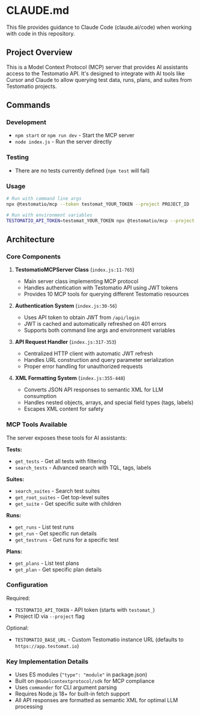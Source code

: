 # CLAUDE.md

This file provides guidance to Claude Code (claude.ai/code) when working with code in this repository.

## Project Overview

This is a Model Context Protocol (MCP) server that provides AI assistants access to the Testomatio API. It's designed to integrate with AI tools like Cursor and Claude to allow querying test data, runs, plans, and suites from Testomatio projects.

## Commands

### Development
- `npm start` or `npm run dev` - Start the MCP server
- `node index.js` - Run the server directly

### Testing
- There are no tests currently defined (`npm test` will fail)

### Usage
```bash
# Run with command line args
npx @testomatio/mcp --token testomat_YOUR_TOKEN --project PROJECT_ID

# Run with environment variables
TESTOMATIO_API_TOKEN=testomat_YOUR_TOKEN npx @testomatio/mcp --project PROJECT_ID
```

## Architecture

### Core Components

1. **TestomatioMCPServer Class** (`index.js:11-765`)
   - Main server class implementing MCP protocol
   - Handles authentication with Testomatio API using JWT tokens
   - Provides 10 MCP tools for querying different Testomatio resources

2. **Authentication System** (`index.js:30-56`)
   - Uses API token to obtain JWT from `/api/login`
   - JWT is cached and automatically refreshed on 401 errors
   - Supports both command line args and environment variables

3. **API Request Handler** (`index.js:317-353`)
   - Centralized HTTP client with automatic JWT refresh
   - Handles URL construction and query parameter serialization
   - Proper error handling for unauthorized requests

4. **XML Formatting System** (`index.js:355-448`)
   - Converts JSON API responses to semantic XML for LLM consumption
   - Handles nested objects, arrays, and special field types (tags, labels)
   - Escapes XML content for safety

### MCP Tools Available

The server exposes these tools for AI assistants:

**Tests:**
- `get_tests` - Get all tests with filtering
- `search_tests` - Advanced search with TQL, tags, labels

**Suites:**
- `search_suites` - Search test suites
- `get_root_suites` - Get top-level suites
- `get_suite` - Get specific suite with children

**Runs:**
- `get_runs` - List test runs
- `get_run` - Get specific run details
- `get_testruns` - Get runs for a specific test

**Plans:**
- `get_plans` - List test plans
- `get_plan` - Get specific plan details

### Configuration

Required:
- `TESTOMATIO_API_TOKEN` - API token (starts with `testomat_`)
- Project ID via `--project` flag

Optional:
- `TESTOMATIO_BASE_URL` - Custom Testomatio instance URL (defaults to `https://app.testomat.io`)

### Key Implementation Details

- Uses ES modules (`"type": "module"` in package.json)
- Built on `@modelcontextprotocol/sdk` for MCP compliance
- Uses `commander` for CLI argument parsing
- Requires Node.js 18+ for built-in fetch support
- All API responses are formatted as semantic XML for optimal LLM processing